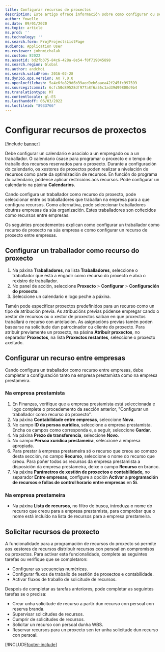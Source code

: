 ```yaml
---
title: Configurar recursos de proxectos
description: Este artigo ofrece información sobre como configurar ou solicitar recursos do proxecto.
author: Yowelle
ms.date: 09/01/2020
ms.topic: article
ms.prod: ''
ms.technology: ''
ms.search.form: ProjProjectsListPage
audience: Application User
ms.reviewer: johnmichalak
ms.custom: 82022
ms.assetid: bd2fb375-84c6-428a-8e54-f0f719045898
ms.search.region: Global
ms.author: andchoi
ms.search.validFrom: 2016-02-28
ms.dyn365.ops.version: AX 7.0.0
ms.openlocfilehash: 5a4e6fe829d6b39aed9eb6aaea42f245fc997593
ms.sourcegitcommit: 6cfc50d89528df977a8f6a55c1ad39d99800d9b4
ms.translationtype: MT
ms.contentlocale: gl-ES
ms.lasthandoff: 06/03/2022
ms.locfileid: "8933766"
---
```

# <a name="set-up-project-resources"></a>Configurar recursos de proxectos

[!include [banner](../includes/banner.md)]

Debe configurar un calendario e asocialo a un empregado ou a un traballador. O calendario úsase para programar o proxecto e o tempo de traballo dos recursos reservados para o proxecto. Durante a configuración do calendario, os xestores de proxectos poden realizar a nivelación de recursos como parte da optimización de recursos. En función do programa do calendario, pódense aplicar restricións aos recursos. Pode configurar un calendario na páxina **Calendarios**.

Cando configura un traballador como recurso do proxecto, pode seleccionar entre os traballadores que traballan na empresa para a que configura recursos. Como alternativa, pode seleccionar traballadores doutras empresas da súa organización. Estes traballadores son coñecidos como recursos entre empresas.

Os seguintes procedementos explican como configurar un traballador como recurso de proxecto na súa empresa e como configurar un recurso de proxecto entre empresas.

## <a name="set-up-a-worker-as-a-project-resource"></a>Configurar un traballador como recurso do proxecto

1. Na páxina **Traballadores**, na lista **Traballadores**, seleccione o traballador que está a engadir como recurso do proxecto e abra o rexistro de traballador.
2. No panel de acción, seleccione **Proxecto** &gt; **Configurar** &gt; **Configuración do proxecto**.
3. Seleccione un calendario e logo peche a páxina.

Tamén pode especificar proxectos predefinidos para un recurso como un tipo de atribución previa. As atribucións previas pódense empregar cando o xestor de recursos ou o xestor de proxectos saiban en que proxectos traballará o recurso con antelación. As asignacións previas tamén poden basearse na solicitude dun patrocinador ou cliente do proxecto. Para atribuír previamente un proxecto, na páxina **Atribuír proxectos**, no separador **Proxectos**, na lista **Proxectos restantes**, seleccione o proxecto axeitado.

## <a name="set-up-an-intercompany-resource"></a>Configurar un recurso entre empresas

Cando configura un traballador como recurso entre empresas, debe completar a configuración tanto na empresa prestamista como na empresa prestameira.

### <a name="in-the-lending-company"></a>Na empresa prestamista

1. En Finanzas, verifique que a empresa prestamista está seleccionada e logo complete o procedemento da sección anterior, "Configurar un traballador como recurso do proxecto".
2. Na páxina **Contabilidade entre empresas**, seleccione **Nova**.
3. No campo **ID da persoa xurídica**, seleccione a empresa prestamista. Encha os campos como corresponda e, a seguir, seleccione **Gardar**.
4. Na páxina **Prezo de transferencia**, seleccione **Novo**.
5. No campo **Persoa xurídica prestameira**, seleccione a empresa apropiada.
6. Para prestar á empresa prestameira só o recurso que creou ao comezo desta sección, no campo **Recurso**, seleccione o nome do recurso que creou. Para poñer todos os recursos da empresa prestamista a disposición da empresa prestameira, deixe o campo **Recurso** en branco.
7. Na páxina **Parámetros de xestión de proxectos e contabilidade**, no separador **Entre empresas**, configure a opción **Activar a programación de recursos e follas de control horario entre empresas** en **Si**.

### <a name="in-the-borrowing-company"></a>Na empresa prestameira

- Na páxina **Lista de recursos**, no filtro de busca, introduza o nome do recurso que creou para a empresa prestamista, para comprobar que o nome está incluído na lista de recursos para a empresa prestameira.

## <a name="request-project-resources"></a>Solicitar recursos de proxecto
A funcionalidade para a programación de recursos do proxecto só permite aos xestores de recursos distribuír recursos con persoal en compromisos ou proxectos. Para activar esta funcionalidade, complete as seguintes tarefas ou verifique que se completaron:

- Configurar as secuencias numéricas.
- Configurar fluxos de traballo de xestión de proxectos e contabilidade.
- Activar fluxos de traballo de solicitude de recursos.

Despois de completar as tarefas anteriores, pode completar as seguintes tarefas se o precisa:

- Crear unha solicitude de recurso a partir dun recurso con persoal con reserva branda.
- Supervisar solicitudes de recursos.
- Cumprir de solicitudes de recursos.
- Solicitar un recurso con persoal dunha WBS.
- Reservar recursos para un proxecto sen ter unha solicitude dun recurso con persoal.


[!INCLUDE[footer-include](../includes/footer-banner.md)]